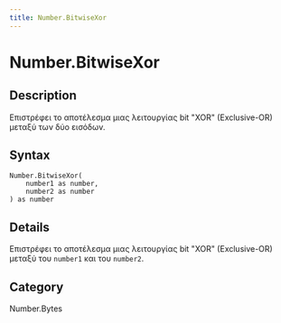 ```yaml
---
title: Number.BitwiseXor
---
```


# Number.BitwiseXor


## Description

Επιστρέφει το αποτέλεσμα μιας λειτουργίας bit &#34;XOR&#34; (Exclusive-OR) μεταξύ των δύο εισόδων.


## Syntax

```powerquery
Number.BitwiseXor(
    number1 as number,
    number2 as number
) as number
```


## Details

Επιστρέφει το αποτέλεσμα μιας λειτουργίας bit "XOR" (Exclusive-OR) μεταξύ του <code>number1</code> και του <code>number2</code>.



## Category
Number.Bytes
